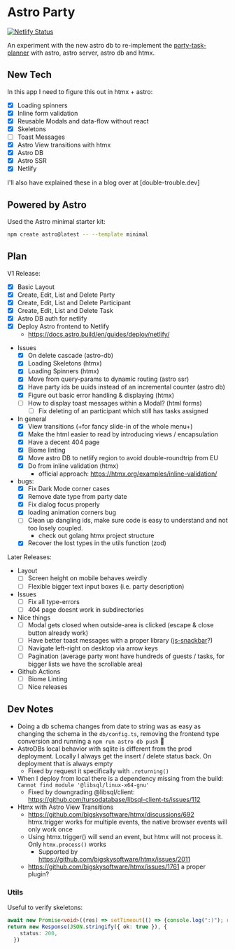 # Astro Party

[![Netlify Status](https://api.netlify.com/api/v1/badges/386bf1a3-4b24-4181-8ddc-79ba6c952f20/deploy-status)](https://app.netlify.com/sites/flyck-astro-party/deploys)

An experiment with the new astro db to re-implement the
[party-task-planner](https://github.com/flyck/party-task-planner) with astro, astro server, astro
db and htmx.

## New Tech

In this app I need to figure this out in htmx + astro:
- [x] Loading spinners
- [x] Inline form validation
- [x] Reusable Modals and data-flow without react
- [x] Skeletons
- [ ] Toast Messages
- [x] Astro View transitions with htmx
- [x] Astro DB
- [x] Astro SSR
- [x] Netlify

I'll also have explained these in a blog over at [double-trouble.dev]

## Powered by Astro

Used the Astro minimal starter kit:
```sh
npm create astro@latest -- --template minimal
```

## Plan

V1 Release:
- [x] Basic Layout
- [x] Create, Edit, List and Delete Party
- [x] Create, Edit, List and Delete Participant
- [x] Create, Edit, List and Delete Task
- [x] Astro DB auth for netlify
- [x] Deploy Astro frontend to Netlify
  - https://docs.astro.build/en/guides/deploy/netlify/
- Issues
  - [x] On delete cascade (astro-db)
  - [x] Loading Skeletons (htmx)
  - [x] Loading Spinners (htmx)
  - [x] Move from query-params to dynamic routing (astro ssr)
  - [x] Have party ids be uuids instead of an incremental counter (astro db)
  - [x] Figure out basic error handling & displaying (htmx)
  - [ ] How to display toast messages within a Modal? (html forms)
    - [ ] Fix deleting of an participant which still has tasks assigned
- In general
  - [x] View transitions (+for fancy slide-in of the whole menu+)
  - [x] Make the html easier to read by introducing views / encapsulation
  - [x] Have a decent 404 page
  - [x] Biome linting
  - [x] Move astro DB to netlify region to avoid double-roundtrip from EU
  - [x] Do from inline validation (htmx)
    - official approach: https://htmx.org/examples/inline-validation/
- bugs:
  - [x] Fix Dark Mode corner cases
  - [x] Remove date type from party date
  - [x] Fix dialog focus properly
  - [x] loading animation corners bug
  - [ ] Clean up dangling ids, make sure code is easy to understand and not too losely coupled.
    - check out golang htmx project structure
  - [x] Recover the lost types in the utils function (zod)

Later Releases:
- Layout
  - [ ] Screen height on mobile behaves weirdly
  - [ ] Flexible bigger text input boxes (i.e. party description)
- Issues
  - [ ] Fix all type-errors
  - [ ] 404 page doesnt work in subdirectories
- Nice things
  - [ ] Modal gets closed when outside-area is clicked (escape & close button already work)
  - [ ] Have better toast messages with a proper library ([js-snackbar](https://www.michaelmickelson.com/js-snackbar/)?)
  - [ ] Navigate left-right on desktop via arrow keys
  - [ ] Pagination (average party wont have hundreds of guests / tasks, for bigger lists we have the scrollable area)
- Github Actions
  - [ ] Biome Linting
  - [ ] Nice releases

## Dev Notes

- Doing a db schema changes from date to string was as easy as changing the schema in the
  `db/config.ts`, removing the frontend type conversion and running a `npm run astro db push` 👏
- AstroDBs local behavior with sqlite is different from the prod deployment. Locally I always get
  the insert / delete status back. On deployment that is always empty
  - Fixed by request it specifically with `.returning()`
- When I deploy from local there is a dependency missing from the build: `Cannot find module
  '@libsql/linux-x64-gnu'`
  - Fixed by downgrading @libsql/client: https://github.com/tursodatabase/libsql-client-ts/issues/112
- Htmx with Astro View Transitions
  - https://github.com/bigskysoftware/htmx/discussions/692 htmx.trigger works for multiple events,
    the native browser events will only work once
  - Using htmx.trigger() will send an event, but htmx will not process it. Only `htmx.process()`
    works
    - Supported by https://github.com/bigskysoftware/htmx/issues/2011
  - https://github.com/bigskysoftware/htmx/issues/1761 a proper plugin?

### Utils

Useful to verify skeletons:
```typescript
await new Promise<void>((res) => setTimeout(() => {console.log(":)"); res()}, 2000))
return new Response(JSON.stringify({ ok: true }), {
    status: 200,
  })
```
